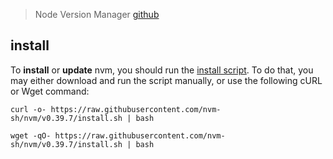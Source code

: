 > Node Version Manager [github](https://github.com/nvm-sh/nvm#installing-and-updating)

## install

To **install** or **update** nvm, you should run the [install script](https://github.com/nvm-sh/nvm/blob/v0.39.7/install.sh). To do that, you may either download and run the script manually, or use the following cURL or Wget command:

```
curl -o- https://raw.githubusercontent.com/nvm-sh/nvm/v0.39.7/install.sh | bash
```

```
wget -qO- https://raw.githubusercontent.com/nvm-sh/nvm/v0.39.7/install.sh | bash
```


